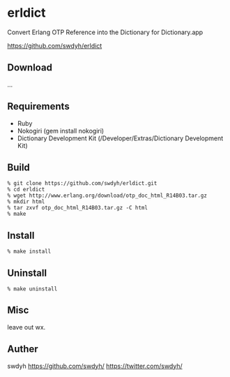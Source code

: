 # erldict

Convert Erlang OTP Reference into the Dictionary for Dictionary.app

https://github.com/swdyh/erldict

## Download

...

## Requirements

 * Ruby
 * Nokogiri (gem install nokogiri)
 * Dictionary Development Kit (/Developer/Extras/Dictionary Development Kit)

## Build

    % git clone https://github.com/swdyh/erldict.git
    % cd erldict
    % wget http://www.erlang.org/download/otp_doc_html_R14B03.tar.gz
    % mkdir html
    % tar zxvf otp_doc_html_R14B03.tar.gz -C html
    % make

## Install

    % make install

## Uninstall

    % make uninstall

## Misc

leave out wx.

## Auther

swdyh
https://github.com/swdyh/
https://twitter.com/swdyh/
